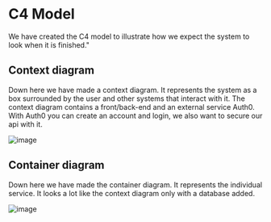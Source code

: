 # C4 Model
We have created the C4 model to illustrate how we expect the system to look when it is finished."
## Context diagram
Down here we have made a context diagram. It represents the system as a box surrounded by the user and other systems that interact with it. The context diagram contains a front/back-end and an external service Auth0. With Auth0 you can create an account and login, we also want to secure our api with it.

![image](https://github.com/wocevv/Documentation/assets/103424907/614e3a23-61bd-4c6b-ac73-727e1c0e457b)

## Container diagram
Down here we have made the container diagram. It represents the individual service. It looks a lot like the context diagram only with a database added.

![image](https://github.com/wocevv/Documentation/assets/103424907/0191bcff-3185-41e0-8692-679819fe2f2c)
